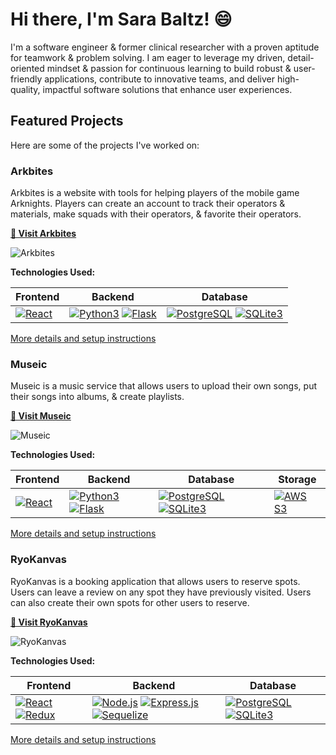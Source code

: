 # Hi there, I'm Sara Baltz! 😄

I'm a software engineer & former clinical researcher with a proven aptitude for teamwork & problem solving. I am eager to leverage my driven, detail-oriented mindset & passion for continuous learning to build robust & user-friendly applications, contribute to innovative teams, and deliver high-quality, impactful software solutions that enhance user experiences.

## Featured Projects

Here are some of the projects I've worked on:

### Arkbites

Arkbites is a website with tools for helping players of the mobile game Arknights. Players can create an account to track their operators & materials, make squads with their operators, & favorite their operators.

**[🔭 Visit Arkbites](https://arkbites.com/)**

![Arkbites](https://github.com/user-attachments/assets/e424bbea-56b5-433f-988b-a8e699fa93a6)

**Technologies Used:**

| Frontend                                         | Backend                                          | Database                                         |
|--------------------------------------------------|--------------------------------------------------|--------------------------------------------------|
| [![React](https://img.shields.io/badge/React-20232A?style=for-the-badge&logo=react&logoColor=61DAFB)](https://reactjs.org/) | [![Python3](https://img.shields.io/badge/python-3670A0?style=for-the-badge&logo=python&logoColor=ffdd54)](https://python.org/) [![Flask](https://img.shields.io/badge/Flask-000000?style=for-the-badge&logo=Flask&logoColor=white)](https://flask.palletsprojects.com/) | [![PostgreSQL](https://img.shields.io/badge/PostgreSQL-316192?style=for-the-badge&logo=postgresql&logoColor=white)](https://www.postgresql.org/) [![SQLite3](https://img.shields.io/badge/SQLite-003B57?style=for-the-badge&logo=SQLite&logoColor=white)](https://www.sqlite.org/) |

[More details and setup instructions](https://github.com/fayfan/Arkbites/blob/main/README.md)

### Museic

Museic is a music service that allows users to upload their own songs, put their songs into albums, & create playlists.

**[🔭 Visit Museic](https://mod6-project.onrender.com/)**

![Museic](https://github.com/user-attachments/assets/5b133201-db60-46a8-abb9-e61635b00b6a)

**Technologies Used:**

| Frontend                                         | Backend                                          | Database                                         | Storage                                         |
|--------------------------------------------------|--------------------------------------------------|--------------------------------------------------|-------------------------------------------------|
| [![React](https://img.shields.io/badge/React-20232A?style=for-the-badge&logo=react&logoColor=61DAFB)](https://reactjs.org/) | [![Python3](https://img.shields.io/badge/python-3670A0?style=for-the-badge&logo=python&logoColor=ffdd54)](https://python.org/) [![Flask](https://img.shields.io/badge/Flask-000000?style=for-the-badge&logo=Flask&logoColor=white)](https://flask.palletsprojects.com/) | [![PostgreSQL](https://img.shields.io/badge/PostgreSQL-316192?style=for-the-badge&logo=postgresql&logoColor=white)](https://www.postgresql.org/) [![SQLite3](https://img.shields.io/badge/SQLite-003B57?style=for-the-badge&logo=SQLite&logoColor=white)](https://www.sqlite.org/) | [![AWS S3](https://img.shields.io/badge/AWS_S3-569A31?logo=amazons3&logoColor=fff&style=for-the-badge)](https://aws.amazon.com/s3/) |

[More details and setup instructions](https://github.com/fayfan/Museic/blob/main/README.md)

### RyoKanvas

RyoKanvas is a booking application that allows users to reserve spots. Users can leave a review on any spot they have previously visited. Users can also create their own spots for other users to reserve.

**[🔭 Visit RyoKanvas](https://ryokanvas.onrender.com/)**

![RyoKanvas](https://github.com/user-attachments/assets/e7d6499f-4447-4e09-be77-08dd24679dfd)

**Technologies Used:**

| Frontend                                         | Backend                                          | Database                                         |
|--------------------------------------------------|--------------------------------------------------|--------------------------------------------------|
| [![React](https://img.shields.io/badge/React-20232A?style=for-the-badge&logo=react&logoColor=61DAFB)](https://reactjs.org/) [![Redux](https://img.shields.io/badge/redux-764ABC?style=for-the-badge&logo=redux&logoColor=white)](https://redux.js.org/)|[![Node.js](https://img.shields.io/badge/Node.js-339933?style=for-the-badge&logo=nodedotjs&logoColor=white)](https://nodejs.org/) [![Express.js](https://img.shields.io/badge/-Express-373737?style=for-the-badge&logo=Express&logoColor=white)](https://expressjs.com/) [![Sequelize](https://img.shields.io/badge/-Sequelize-52B0E7?style=for-the-badge&logo=sequelize&logoColor=white)](https://sequelize.org/)|[![PostgreSQL](https://img.shields.io/badge/PostgreSQL-316192?style=for-the-badge&logo=postgresql&logoColor=white)](https://www.postgresql.org/) [![SQLite3](https://img.shields.io/badge/SQLite-003B57?style=for-the-badge&logo=SQLite&logoColor=white)](https://www.sqlite.org/)|

[More details and setup instructions](https://github.com/fayfan/RyoKanvas/blob/main/README.md)
